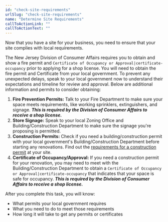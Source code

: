 ```yaml
---
id: "check-site-requirements"
urlSlug: "check-site-requirements"
name: "Determine Site Requirements"
callToActionLink: ""
callToActionText: ""
---
```

Now that you have a site for your business, you need to ensure that your site complies with local requirements. 

The New Jersey Division of Consumer Affairs requires you to obtain and show a fire permit and `Certificate of Occupancy or Approval|certificate-occupancy` prior to applying for a shop license. You will need to obtain the fire permit and Certificate from your local government. To prevent any unexpected delays, speak to your local government now to understand their expectations and timeline for review and approval. Below are additional information and permits to consider obtaining:
        
1. **Fire Prevention Permits:** Talk to your Fire Department to make sure your space meets requirements, like working sprinklers, extinguishers, and signage. ***This is required by the Division of Consumer Affairs to receive a shop license.***
2. **Store Signage:** Speak to your local Zoning Office and Building/Construction Department to make sure the signage you're proposing is permitted.
3. **Construction Permits:** Check if you need a building/construction permit with your local government's Building/Construction Department before starting any renovations. Find out the [requirements for a construction permit](https://business.nj.gov/pages/building-permits-and-inspections) at your site.
4. **Certificate of Occupancy/Approval:** If you need a construction permit for your renovation, you may need to meet with the Building/Construction Department to obtain a `Certificate of Occupancy or Approval|certificate-occupancy` that indicates that your space is safe for occupancy. ***This is required by the Division of Consumer Affairs to receive a shop license.***
       
After you complete this task, you will know:
- What permits your local government requires
- What you need to do to meet those requirements
- How long it will take to get any permits or certificates
